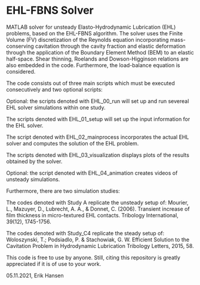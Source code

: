 # EHL-FBNS Solver
MATLAB solver for unsteady Elasto-Hydrodynamic Lubrication (EHL) problems, based on the EHL-FBNS algorithm. The solver uses the Finite Volume (FV) discretization of the Reynolds equation incorporating mass-conserving cavitation through the cavity fraction and elastic deformation through the application of the Boundary Element Method (BEM) to an elastic half-space. Shear thinning, Roelands and Dowson-Higginson relations are also embedded in the code. Furthermore, the load-balance equation is considered.


The code consists out of three main scripts which must be executed consecutively and two optional scripts:

Optional: the scripts denoted with EHL_00_run will set up and run severeal EHL solver simulations within one study.

The scripts denoted with EHL_01_setup will set up the input information for the EHL solver.

The script denoted with EHL_02_mainprocess incorporates the actual EHL solver and computes the solution of the EHL problem.

The scripts denoted with EHL_03_visualization displays plots of the results obtained by the solver.

Optional: the script denoted with EHL_04_animation creates videos of unsteady simulations.


Furthermore, there are two simulation studies:

The codes denoted with Study A replicate the unsteady setup of:
Mourier, L., Mazuyer, D., Lubrecht, A. A., & Donnet, C. (2006). Transient increase of film thickness in micro-textured EHL contacts. Tribology International, 39(12), 1745-1756.

The codes denoted with Study_C4 replicate the steady setup of:
Woloszynski, T.; Podsiadlo, P. & Stachowiak, G. W. Efficient Solution to the Cavitation Problem in Hydrodynamic Lubrication Tribology Letters, 2015, 58.


This code is free to use by anyone. Still, citing this repository is greatly appreciated if it is of use to your work.


05.11.2021, Erik Hansen
